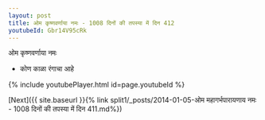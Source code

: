 ```yaml
---
layout: post
title: ओम कृष्णवर्णाया नमः - 1008 दिनों की तपस्या में दिन 412
youtubeId: Gbr14V95cRk
---
```

 
 
 ओम कृष्णवर्णाया नमः  
 
 -  कोण काळा रंगाचा आहे 
 
  
 
  
 
 
 
 
 
 


{% include youtubePlayer.html id=page.youtubeId %}
 
[Next]({{ site.baseurl }}{% link  split1/_posts/2014-01-05-ओम महागर्भपारायणाय नमः - 1008 दिनों की तपस्या में दिन 411.md%})
 
